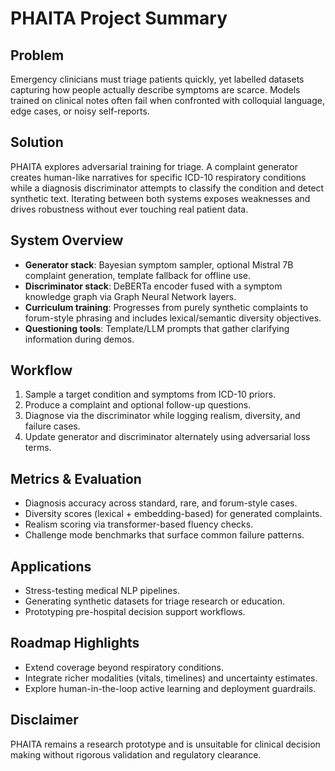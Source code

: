 # PHAITA Project Summary

## Problem
Emergency clinicians must triage patients quickly, yet labelled datasets capturing how people actually describe symptoms are scarce. Models trained on clinical notes often fail when confronted with colloquial language, edge cases, or noisy self-reports.

## Solution
PHAITA explores adversarial training for triage. A complaint generator creates human-like narratives for specific ICD-10 respiratory conditions while a diagnosis discriminator attempts to classify the condition and detect synthetic text. Iterating between both systems exposes weaknesses and drives robustness without ever touching real patient data.

## System Overview
- **Generator stack**: Bayesian symptom sampler, optional Mistral 7B complaint generation, template fallback for offline use.
- **Discriminator stack**: DeBERTa encoder fused with a symptom knowledge graph via Graph Neural Network layers.
- **Curriculum training**: Progresses from purely synthetic complaints to forum-style phrasing and includes lexical/semantic diversity objectives.
- **Questioning tools**: Template/LLM prompts that gather clarifying information during demos.

## Workflow
1. Sample a target condition and symptoms from ICD-10 priors.
2. Produce a complaint and optional follow-up questions.
3. Diagnose via the discriminator while logging realism, diversity, and failure cases.
4. Update generator and discriminator alternately using adversarial loss terms.

## Metrics & Evaluation
- Diagnosis accuracy across standard, rare, and forum-style cases.
- Diversity scores (lexical + embedding-based) for generated complaints.
- Realism scoring via transformer-based fluency checks.
- Challenge mode benchmarks that surface common failure patterns.

## Applications
- Stress-testing medical NLP pipelines.
- Generating synthetic datasets for triage research or education.
- Prototyping pre-hospital decision support workflows.

## Roadmap Highlights
- Extend coverage beyond respiratory conditions.
- Integrate richer modalities (vitals, timelines) and uncertainty estimates.
- Explore human-in-the-loop active learning and deployment guardrails.

## Disclaimer
PHAITA remains a research prototype and is unsuitable for clinical decision making without rigorous validation and regulatory clearance.
